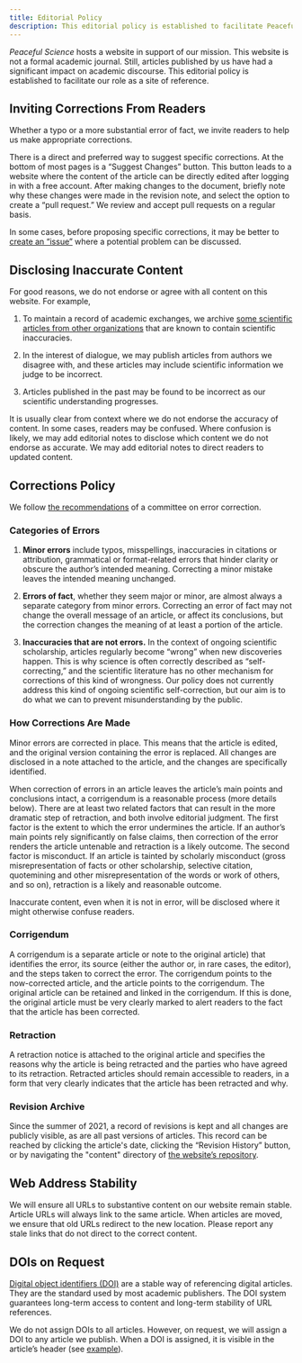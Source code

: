 ```yaml
---
title: Editorial Policy
description: This editorial policy is established to facilitate Peaceful Science's role as a site of reference.
---
```


*Peaceful Science* hosts a website in support of our mission. This website is not a formal academic journal. Still, articles published by us have had a significant impact on academic discourse. This editorial policy is established to facilitate our role as a site of reference.

## Inviting Corrections From Readers

Whether a typo or a more substantial error of fact, we invite readers to help us make appropriate corrections.

There is a direct and preferred way to suggest specific corrections. At the bottom of most pages is a “Suggest Changes” button. This button leads to a website where the content of the article can be directly edited after logging in with a free account. After making changes to the document, briefly note why these changes were made in the revision note, and select the option to create a “pull request.” We review and accept pull requests on a regular basis.

In some cases, before proposing specific corrections, it may be better to [create an “issue”](https://github.com/PeacefulScience/peacefulscience.org/issues) where a potential problem can be discussed.

## Disclosing Inaccurate Content

For good reasons, we do not endorse or agree with all content on this website. For example,

1. To maintain a record of academic exchanges, we archive [some scientific articles from other organizations](/prints/biologos-uturn-adam-eve-position) that are known to contain scientific inaccuracies.

2. In the interest of dialogue, we may publish articles from authors we disagree with, and these articles may include scientific information we judge to be incorrect.

3. Articles published in the past may be found to be incorrect as our scientific understanding progresses.

It is usually clear from context where we do not endorse the accuracy of content. In some cases, readers may be confused. Where confusion is likely, we may add editorial notes to disclose which content we do not endorse as accurate. We may add editorial notes to direct readers to updated content.

## Corrections Policy

We follow [the recommendations](/articles/correction-policy/) of a committee on error correction.

### Categories of Errors

1. **Minor errors** include typos, misspellings, inaccuracies in citations or attribution, grammatical or format-related errors that hinder clarity or obscure the author’s intended meaning. Correcting a minor mistake leaves the intended meaning unchanged.

2. **Errors of fact**, whether they seem major or minor, are almost always a separate category from minor errors. Correcting an error of fact may not change the overall message of an article, or affect its conclusions, but the correction changes the meaning of at least a portion of the article.

3. **Inaccuracies that are not errors.** In the context of ongoing scientific scholarship, articles regularly become “wrong” when new discoveries happen. This is why science is often correctly described as “self-correcting,” and the scientific literature has no other mechanism for corrections of this kind of wrongness. Our policy does not currently address this kind of ongoing scientific self-correction, but our aim is to do what we can to prevent misunderstanding by the public.

### How Corrections Are Made

Minor errors are corrected in place. This means that the article is edited, and the original version containing the error is replaced. All changes are disclosed in a note attached to the article, and the changes are specifically identified.

When correction of errors in an article leaves the article’s main points and conclusions intact, a corrigendum is a reasonable process (more details below). There are at least two related factors that can result in the more dramatic step of retraction, and both involve editorial judgment. The first factor is the extent to which the error undermines the article. If an author’s main points rely significantly on false claims, then correction of the error renders the article untenable and retraction is a likely outcome. The second factor is misconduct. If an article is tainted by scholarly misconduct (gross misrepresentation of facts or other scholarship, selective citation, quotemining and other misrepresentation of the words or work of others, and so on), retraction is a likely and reasonable outcome.

Inaccurate content, even when it is not in error, will be disclosed where it might otherwise confuse readers.

### Corrigendum

A corrigendum is a separate article or note to the original article) that identifies the error, its source (either the author or, in rare cases, the editor), and the steps taken to correct the error. The corrigendum points to the now-corrected article, and the article points to the corrigendum. The original article can be retained and linked in the corrigendum. If this is done, the original article must be very clearly marked to alert readers to the fact that the article has been corrected.

### Retraction

A retraction notice is attached to the original article and specifies the reasons why the article is being retracted and the parties who have agreed to its retraction. Retracted articles should remain accessible to readers, in a form that very clearly indicates that the article has been retracted and why.

### Revision Archive

Since the summer of 2021, a record of revisions is kept and all changes are publicly visible, as are all past versions of articles. This record can be reached by clicking the article's date, clicking the “Revision History” button, or by navigating the "content" directory of [the website’s repository](https://github.com/PeacefulScience/peacefulscience.org).

## Web Address Stability

We will ensure all URLs to substantive content on our website remain stable. Article URLs will always link to the same article. When articles are moved, we ensure that old URLs redirect to the new location.  Please report any stale links that do not direct to the correct content.

## DOIs on Request

[Digital object identifiers (DOI)](https://en.wikipedia.org/wiki/Digital_object_identifier) are a stable way of referencing digital articles. They are the standard used by most academic publishers. The DOI system guarantees long-term access to content and long-term stability of URL references. 

We do not assign DOIs to all articles. However, on request, we will assign a DOI to any article we publish. When a DOI is assigned, it is visible in the article’s header (see [example](/prints/evolution-adam-eve)). 



